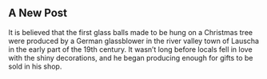 ## A New Post

It is believed that the first glass balls made to be hung on a Christmas tree were produced by a German glassblower in the river valley town of Lauscha in the early part of the 19th century. It wasn’t long before locals fell in love with the shiny decorations, and he began producing enough for gifts to be sold in his shop.
